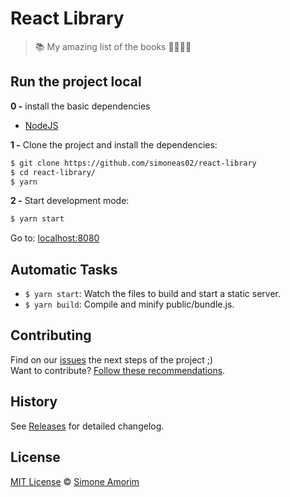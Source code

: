 # React Library

> 📚 My amazing list of the books 💜🙇‍♀️💜

## Run the project local


**0 -** install the basic dependencies

- [NodeJS](https://nodejs.org/en/)

**1 -** Clone the project and install the dependencies:

```sh
$ git clone https://github.com/simoneas02/react-library
$ cd react-library/
$ yarn
```

**2 -** Start development mode:

```sh
$ yarn start
```

Go to: [localhost:8080](http://localhost:8080)


## Automatic Tasks

- `$ yarn start`: Watch the files to build and start a static server.
- `$ yarn build`: Compile and minify public/bundle.js.


## Contributing

Find on our [issues](https://github.com/simoneas02/react-library/issues/) the next steps of the project ;)  
Want to contribute? [Follow these recommendations](https://github.com/simoneas02/react-library/blob/master/CONTRIBUTING.md).


## History

See [Releases](https://github.com/simoneas02/react-library/releases) for detailed changelog.


## License

[MIT License](https://github.com/simoneas02/react-library/blob/master/LICENSE.md) © [Simone Amorim](https://simoneas02.github.io)
